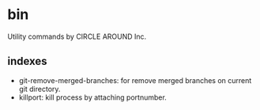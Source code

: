 # bin

Utility commands by CIRCLE AROUND Inc.

## indexes
- git-remove-merged-branches: for remove merged branches on current git directory.
- killport: kill process by attaching portnumber.
